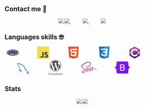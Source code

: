 ## Contact me :iphone:

<p align="center">
    <a href="https://florianbaptista.github.io/">
        <img src="https://img.shields.io/static/v1?label=label<LABEL>&message=Web<MESSAGE>&color=blue<COLOR>">
    <a href="https://github.com/florianbaptista">
        <img  src="https://img.shields.io/badge/github-%23100000.svg?&style=for-the-badge&logo=github&logoColor=white&link=mailto:https://github.com/florianbaptista">
    </a>
    &nbsp;&nbsp;&nbsp;&nbsp;&nbsp;&nbsp;&nbsp;&nbsp;&nbsp;
    <a href="mailto:florianbaptista7@gmail.com">
        <img src="https://img.shields.io/badge/gmail-D14836?&style=for-the-badge&logo=gmail&logoColor=white&link=mailto:florianbaptista7@gmail.com">
    </a>
    &nbsp;&nbsp;&nbsp;&nbsp;&nbsp;&nbsp;&nbsp;&nbsp;&nbsp;
    <a href="https://www.linkedin.com/in/florian-baptista-534ba1255/">
        <img src="https://img.shields.io/badge/linkedin-%230077B5.svg?&style=for-the-badge&logo=linkedin&logoColor=white&link=mailto:https://www.linkedin.com/in/florianbaptista/">
    </a>
</p>

## Languages skills :nerd_face:
<div align="center">
    <img height="40" src="https://raw.githubusercontent.com/devicons/devicon/master/icons/php/php-original.svg">
    &nbsp;&nbsp;&nbsp;&nbsp;&nbsp;&nbsp;&nbsp;&nbsp;&nbsp;&nbsp;&nbsp;&nbsp;&nbsp;
    <img height="40" src="https://raw.githubusercontent.com/devicons/devicon/master/icons/javascript/javascript-original.svg">
    &nbsp;&nbsp;&nbsp;&nbsp;&nbsp;&nbsp;&nbsp;&nbsp;&nbsp;&nbsp;&nbsp;&nbsp;&nbsp;
    <img height="40" src="https://raw.githubusercontent.com/devicons/devicon/master/icons/html5/html5-original.svg">
    &nbsp;&nbsp;&nbsp;&nbsp;&nbsp;&nbsp;&nbsp;&nbsp;&nbsp;&nbsp;&nbsp;&nbsp;&nbsp;
    <img height="40" src="https://raw.githubusercontent.com/devicons/devicon/master/icons/css3/css3-original.svg">
    &nbsp;&nbsp;&nbsp;&nbsp;&nbsp;&nbsp;&nbsp;&nbsp;&nbsp;&nbsp;&nbsp;&nbsp;&nbsp;
    <img height="40" src="https://raw.githubusercontent.com/devicons/devicon/master/icons/csharp/csharp-original.svg">
    &nbsp;&nbsp;&nbsp;&nbsp;&nbsp;&nbsp;&nbsp;&nbsp;&nbsp;&nbsp;&nbsp;&nbsp;&nbsp;
    <img height="40" src="https://raw.githubusercontent.com/devicons/devicon/master/icons/mysql/mysql-original.svg">
    &nbsp;&nbsp;&nbsp;&nbsp;&nbsp;&nbsp;&nbsp;&nbsp;&nbsp;&nbsp;&nbsp;&nbsp;&nbsp;
    <img height="50" src="https://raw.githubusercontent.com/devicons/devicon/master/icons/wordpress/wordpress-original.svg">
    &nbsp;&nbsp;&nbsp;&nbsp;&nbsp;&nbsp;&nbsp;&nbsp;&nbsp;&nbsp;&nbsp;&nbsp;&nbsp;
    <img height="50" src="https://raw.githubusercontent.com/devicons/devicon/master/icons/sass/sass-original.svg">
    &nbsp;&nbsp;&nbsp;&nbsp;&nbsp;&nbsp;&nbsp;&nbsp;&nbsp;&nbsp;&nbsp;&nbsp;&nbsp;
    <img height="50" src="https://raw.githubusercontent.com/devicons/devicon/master/icons/bootstrap/bootstrap-original.svg">
    &nbsp;&nbsp;&nbsp;&nbsp;&nbsp;&nbsp;&nbsp;&nbsp;&nbsp;&nbsp;&nbsp;&nbsp;&nbsp;
    </div>

## Stats
    
<p align="center">
  <a href="https://github.com/anuraghazra/github-readme-stats">
    <img
      align="center"
      src="https://github-readme-stats.vercel.app/api/top-langs/?username=florianbaptista&layout=compact&langs_count=7&theme=dracula"
    />
  <a href="https://github.com/anuraghazra/github-readme-stats">
    <img
      align="center"
      height="165"
      src="https://github-readme-stats.vercel.app/api?username=florianbaptista&show_icons=true&theme=dracula&include_all_commits=true&count_private=true"
    />
  </a>
</p>
